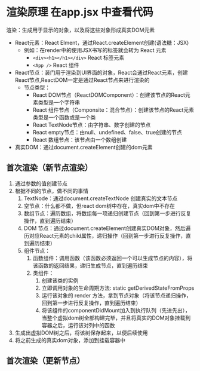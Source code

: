 # 渲染原理 在app.jsx 中查看代码

渲染：生成用于显示的对象，以及将这些对象形成真实DOM元素

- React元素：React Elment，通过React.createElement创建(语法糖：JSX)
  - 例如：在render中的使用JSX书写的标签就会转为 React 元素
    - ```<div><h1></h1></div>``` React 标签元素
    - ```<App />``` React 组件
- React节点：装门用于渲染到UI界面的对象，React会通过React元素，创建React节点,ReactDOM一定是通过React节点来进行渲染的
  - 节点类型：
    - React DOM节点（ReactDOMComponent）：创建该节点的React元素类型是一个字符串
    - React 组件节点（Componsite：混合节点）：创建该节点的React元素类型是一个函数或是一个类 
    - React TextNode节点：由字符串、数字创建的节点
    - React empty节点：由null、undefined、false、true创建的节点
    - React 数组节点：该节点由一个数组创建
- 真实DOM：通过document.createElement创建的dom元素


## 首次渲染（新节点渲染）
1. 通过参数的值创建节点
2. 根据不同的节点，做不同的事情
   1. TextNode：通过document.createTextNode 创建真实的文本节点
   2. 空节点：什么都不做，但react dom树中存在，真实dom中不存在
   3. 数组节点：遍历数组，将数组每一项递归创建节点（回到第一步进行反复操作，直到遍历结束）
   4. DOM 节点：通过document.createElement创建真实DOM对象，然后遍历对应React元素的child属性，递归操作（回到第一步进行反复操作，直到遍历结束）
   5. 组件节点：
      1. 函数组件：调用函数（该函数必须返回一个可以生成节点的内容），将该函数的返回结果，递归生成节点，直到遍历结束
      2. 类组件：
         1. 创建该类的实例
         2. 立即调用对象的生命周期方法: static getDerivedStateFromProps
         3. 运行该对象的 render 方法，拿到节点对象（将该节点递归操作，回到第一步进行反复操作，直到遍历结束）
         4. 将该组件的componentDidMount加入到执行队列（先进先出），当整个虚拟dom树全部构建完毕，并且将真实的DOM对象挂载到容器之后，运行该对列中的函数
3. 生成出虚拟DOM树之后，将该树保存起来，以便后续使用
4. 将之前生成的真实dom对象，添加到挂载容器中

## 首次渲染（更新节点）